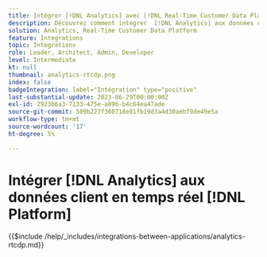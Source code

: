 ```yaml
---
title: Intégrer [!DNL Analytics] avec [!DNL Real-Time Customer Data Platform]
description: Découvrez comment intégrer  [!DNL Analytics] aux données client en temps réel [!DNL Platform].
solution: Analytics, Real-Time Customer Data Platform
feature: Integrations
topic: Integrations
role: Leader, Architect, Admin, Developer
level: Intermediate
kt: null
thumbnail: analytics-rtcdp.png
index: false
badgeIntegration: label="Intégration" type="positive"
last-substantial-update: 2023-06-29T00:00:00Z
exl-id: 2923b6a3-7133-475e-a896-b4c64ea47ade
source-git-commit: 509b227f360718e81fb19d3a4d30aebf9de49e5a
workflow-type: tm+mt
source-wordcount: '17'
ht-degree: 5%

---
```


# Intégrer [!DNL Analytics] aux données client en temps réel [!DNL Platform]

{{$include /help/_includes/integrations-between-applications/analytics-rtcdp.md}}
